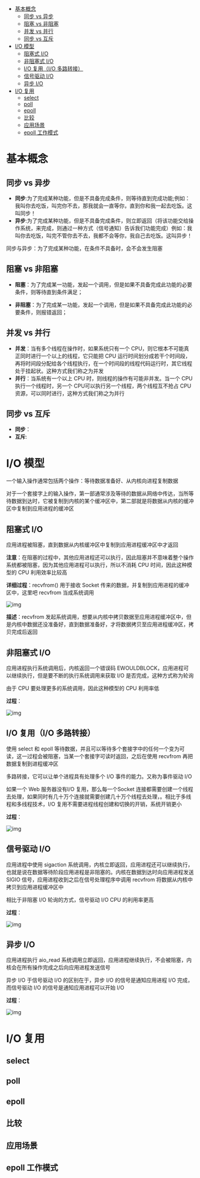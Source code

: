 * [基本概念](#基本概念)
	* [同步 vs 异步](#同步-vs-异步)
	* [阻塞 vs 非阻塞](#阻塞-vs-非阻塞)
	* [并发 vs 并行](#并发-vs-并行)
	* [同步 vs 互斥](#同步-vs-互斥)
* [I/O 模型](#io-模型)
	* [阻塞式 I/O](#阻塞式-io)
	* [非阻塞式 I/O](#非阻塞式-io)
	* [I/O 复用（I/O 多路转接）](#io-复用io-多路转接)
	* [信号驱动 I/O](#信号驱动-io)
	* [异步 I/O](#异步-io)
* [I/O 复用](#io-复用)
	* [select](#select)
	* [poll](#poll)
	* [epoll](#epoll)
	* [比较](#比较)
	* [应用场景](#应用场景)
	* [epoll 工作模式](#epoll-工作模式)

# 基本概念

## 同步 vs 异步

- **同步**:为了完成某种功能，但是不具备完成条件，则等待直到完成功能;例如：我叫你去吃饭，叫完你不去，那我就会一直等你，直到你和我一起去吃饭。这叫同步！
- **异步**:为了完成某种功能，但是不具备完成条件，则立即返回（将该功能交给操作系统，来完成，则通过一种方式（信号通知）告诉我们功能完成）例如：我叫你去吃饭，叫完不管你去不去，我都不会等你，我自己去吃饭。这叫异步！

同步与异步：为了完成某种功能，在条件不具备时，会不会发生阻塞

## 阻塞 vs 非阻塞

- **阻塞**：为了完成某一功能，发起一个调用，但是如果不具备完成此功能的必要条件，则等待直到条件满足；

- **非阻塞**：为了完成某一功能，发起一个调用，但是如果不具备完成此功能的必要条件，则报错返回；

## 并发 vs 并行

- **并发**：当有多个线程在操作时，如果系统只有一个 CPU，则它根本不可能真正同时进行一个以上的线程，它只能把 CPU 运行时间划分成若干个时间段，再将时间段分配给各个线程执行，在一个时间段的线程代码运行时，其它线程处于挂起状。这种方式我们称之为并发
- **并行**：当系统有一个以上 CPU 时，则线程的操作有可能非并发。当一个 CPU 执行一个线程时，另一个 CPU可以执行另一个线程，两个线程互不抢占 CPU 资源，可以同时进行，这种方式我们称之为并行

## 同步 vs 互斥

- **同步**：
- **互斥**:

# I/O 模型

一个输入操作通常包括两个操作：等待数据准备好、从内核向进程复制数据

对于一个套接字上的输入操作，第一部通常涉及等待的数据从网络中传达，当所等待数据到达时，它被复制到内核的某个缓冲区中，第二部就是将数据从内核的缓冲区中复制到应用进程的缓冲区

## 阻塞式 I/O

应用进程被阻塞，直到数据从内核缓冲区中复制到应用进程缓冲区中才返回

**注意**：在阻塞的过程中，其他应用进程还可以执行，因此阻塞并不意味着整个操作系统都被阻塞，因为其他应用进程可以执行，所以不消耗 CPU 时间，因此这种模型的 CPU 利用效率比较高

**详细过程**：recvfrom() 用于接收 Socket 传来的数据，并复制到应用进程的缓冲区中，这里吧 recvfrom 当成系统调用

![img](img/zsio.png)

**描述**：recvfrom 发起系统调用，想要从内核中拷贝数据至应用进程缓冲区中，但是内核中数据还没准备好，直到数据准备好，才将数据拷贝至应用进程缓冲区，拷贝完成后返回

## 非阻塞式 I/O

应用进程执行系统调用后，内核返回一个错误码 EWOULDBLOCK，应用进程可以继续执行，但是要不断的执行系统调用来获取 I/O 是否完成，这种方式称为轮询

由于 CPU 要处理更多的系统调用，因此这种模型的 CPU 利用率低

**过程**：

![img](img/fzsio.png)

## I/O 复用（I/O 多路转接）

使用 select 和 epoll 等待数据，并且可以等待多个套接字中的任何一个变为可读，这一过程会被阻塞，当某一个套接字可读时返回，之后在使用 recvfrom 再把数据复制到进程缓冲区

多路转接，它可以让单个进程具有处理多个 I/O 事件的能力。又称为事件驱动 I/O

如果一个 Web 服务器没有I/O 复用，那么每一个Socket 连接都需要创建一个线程去处理，如果同时有几十万个连接就需要创建几十万个线程去处理，。相比于多线程和多线程技术，I/O 复用不需要进程线程创建和切换的开销，系统开销更小

**过程**：

![img](img/fyio.png)

## 信号驱动 I/O

应用进程中使用 sigaction 系统调用，内核立即返回，应用进程还可以继续执行，也就是说在数据等待阶段应用进程是非阻塞的。内核在数据到达时向应用进程发送 SIGIO 信号，应用进程收到之后在信号处理程序中调用 recvfrom 将数据从内核中拷贝到应用进程缓冲区中

相比于非阻塞 I/O 轮询的方式，信号驱动 I/O CPU 的利用率更高

**过程**：

![img](img/xhqdio.png)

## 异步 I/O

应用进程执行 aio_read 系统调用立即返回，应用进程继续执行，不会被阻塞，内核会在所有操作完成之后向应用进程发送信号

异步 I/O 于信号驱动 I/O 的区别在于，异步 I/O 的信号是通知应用进程 I/O 完成，而信号驱动 I/O 的信号是通知应用进程可以开始 I/O

**过程**：

![img](img/ybio.png)

# I/O 复用

## select

## poll

## epoll

## 比较

## 应用场景

## epoll 工作模式

